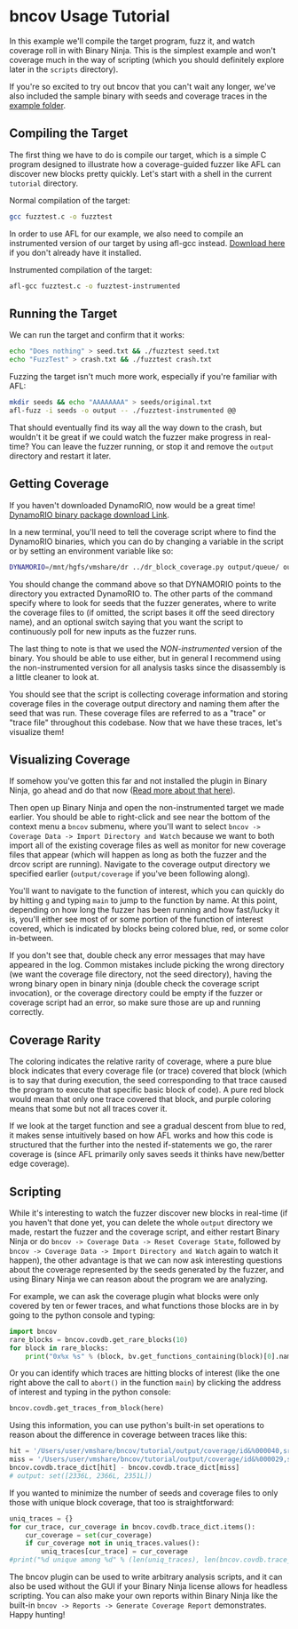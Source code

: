 # bncov Usage Tutorial

In this example we'll compile the target program, fuzz it, and watch
coverage roll in with Binary Ninja.  This is the simplest example and
won't coverage much in the way of scripting (which you should definitely
explore later in the `scripts` directory).

If you're so excited to try out bncov that you can't wait any longer, we've
also included the sample binary with seeds and coverage traces in the
[example folder](example/).

## Compiling the Target

The first thing we have to do is compile our target, which is a simple
C program designed to illustrate how a coverage-guided fuzzer like
AFL can discover new blocks pretty quickly.  Let's start with a
shell in the current `tutorial` directory.

Normal compilation of the target:

```bash
gcc fuzztest.c -o fuzztest
```

In order to use AFL for our example, we also need to compile an
instrumented version of our target by using afl-gcc instead.
[Download here](http://lcamtuf.coredump.cx/afl/releases/afl-latest.tgz)
if you don't already have it installed.

Instrumented compilation of the target:

```bash
afl-gcc fuzztest.c -o fuzztest-instrumented
```

## Running the Target

We can run the target and confirm that it works:

```bash
echo "Does nothing" > seed.txt && ./fuzztest seed.txt
echo "FuzzTest" > crash.txt && ./fuzztest crash.txt
```

Fuzzing the target isn't much more work, especially if you're
familiar with AFL:

```bash
mkdir seeds && echo "AAAAAAAA" > seeds/original.txt
afl-fuzz -i seeds -o output -- ./fuzztest-instrumented @@
```

That should eventually find its way all the way down to the crash,
but wouldn't it be great if we could watch the fuzzer make progress
in real-time?  You can leave the fuzzer running, or stop it and remove
the `output` directory and restart it later.

## Getting Coverage

If you haven't downloaded DynamoRIO, now would be a great time!
[DynamoRIO binary package download Link](https://github.com/DynamoRIO/dynamorio/wiki/Downloads).

In a new terminal, you'll need to tell the coverage script where to
find the DynamoRIO binaries, which you can do by changing a variable in
the script or by setting an environment variable like so:

```bash
DYNAMORIO=/mnt/hgfs/vmshare/dr ../dr_block_coverage.py output/queue/ output/coverage --continuously_monitor -- ./fuzztest @@
```

You should change the command above so that DYNAMORIO points to the directory
you extracted DynamoRIO to.  The other parts of the command specify where
to look for seeds that the fuzzer generates, where to write the coverage
files to (if omitted, the script bases it off the seed directory name), and an
optional switch saying that you want the script to continuously poll for new
inputs as the fuzzer runs.

The last thing to note is that we used the *NON-instrumented* version of
the binary.  You should be able to use either, but in general I recommend
using the non-instrumented version for all analysis tasks since the
disassembly is a little cleaner to look at.

You should see that the script is collecting coverage information and storing
coverage files in the coverage output directory and naming them after the seed
that was run.  These coverage files are referred to as a "trace" or "trace
file" throughout this codebase.  Now that we have these traces, let's
visualize them!

## Visualizing Coverage

If somehow you've gotten this far and not installed the plugin in Binary Ninja,
go ahead and do that now ([Read more about that here](https://docs.binary.ninja/guide/plugins/index.html#using-plugins)).

Then open up Binary Ninja and open the non-instrumented target we made earlier.
You should be able to right-click and see near
the bottom of the context menu a `bncov` submenu, where you'll want to select
`bncov -> Coverage Data -> Import Directory and Watch` because we want to both
import all of the existing coverage files as well as monitor for new coverage
files that appear (which will happen as long as both the fuzzer and the drcov 
script are running).  Navigate to the coverage output directory we specified
earlier (`output/coverage` if you've been following along).

You'll want to navigate to the function of interest, which you can quickly do
by hitting `g` and typing `main` to jump to the function by name.  At this point,
depending on how long the fuzzer has been running and how fast/lucky it is,
you'll either see most of or some portion of the function of interest covered,
which is indicated by blocks being colored blue, red, or some color in-between.

If you don't see that, double check any error messages that may have appeared
in the log.  Common mistakes include picking the wrong directory (we want the
coverage file directory, not the seed directory), having the wrong binary open
in binary ninja (double check the coverage script invocation), or the coverage
directory could be empty if the fuzzer or coverage script had an error, so make
sure those are up and running correctly.

## Coverage Rarity

The coloring indicates the relative rarity of coverage, where a pure blue block
indicates that every coverage file (or trace) covered that block (which is to say
that during execution, the seed corresponding to that trace caused the program
to execute that specific basic block of code).  A pure red block would mean that
only one trace covered that block, and purple coloring means that some but not
all traces cover it.

If we look at the target function and see a gradual descent from blue to red,
it makes sense intuitively based on how AFL works and how this code is structured
that the further into the nested if-statements we go, the rarer coverage is
(since AFL primarily only saves seeds it thinks have new/better edge coverage).

## Scripting

While it's interesting to watch the fuzzer discover new blocks in real-time
(if you haven't that done yet, you can delete the whole `output` directory
we made, restart the fuzzer and the coverage script, and either restart
Binary Ninja or do `bncov -> Coverage Data -> Reset Coverage State`,
followed by `bncov -> Coverage Data -> Import Directory and Watch` again to
watch it happen), the other advantage is that we can now ask interesting
questions about the coverage represented by the seeds generated by the fuzzer,
and using Binary Ninja we can reason about the program we are analyzing.

For example, we can ask the coverage plugin what blocks were only covered
by ten or fewer traces, and what functions those blocks are in by going
to the python console and typing:

```python
import bncov
rare_blocks = bncov.covdb.get_rare_blocks(10)
for block in rare_blocks:
    print("0x%x %s" % (block, bv.get_functions_containing(block)[0].name))
```

Or you can identify which traces are hitting blocks of interest (like the
one right above the call to `abort()` in the function `main`) by clicking
the address of interest and typing in the python console:

```python
bncov.covdb.get_traces_from_block(here)
```

Using this information, you can use python's built-in set operations
to reason about the difference in coverage between traces like this:

```python
hit = '/Users/user/vmshare/bncov/tutorial/output/coverage/id&%000040,src&%000034,op&%havoc,rep&%4.cov'
miss = '/Users/user/vmshare/bncov/tutorial/output/coverage/id&%000029,src&%000021,op&%havoc,rep&%16.cov'
bncov.covdb.trace_dict[hit] - bncov.covdb.trace_dict[miss]
# output: set([2336L, 2366L, 2351L])
```

If you wanted to minimize the number of seeds and coverage files to
only those with unique block coverage, that too is straightforward:

```python
uniq_traces = {}
for cur_trace, cur_coverage in bncov.covdb.trace_dict.items():
    cur_coverage = set(cur_coverage)
    if cur_coverage not in uniq_traces.values():
        uniq_traces[cur_trace] = cur_coverage
#print("%d unique among %d" % (len(uniq_traces), len(bncov.covdb.trace_dict)))
```

The bncov plugin can be used to write arbitrary analysis scripts, and it can
also be used without the GUI if your Binary Ninja license allows for headless
scripting.  You can also make your own reports within Binary Ninja like the
built-in `bncov -> Reports -> Generate Coverage Report` demonstrates.
Happy hunting!
